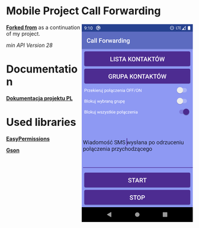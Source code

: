 # Mobile Project Call Forwarding

<img src="/presentation/Screenshot_1.png" width="300" align="right" hspace="0" />

**[Forked from](https://github.com/WMP-INF-Ist-S-2016-17-L1/mobile-project-call-forwarding)** as a continuation of my project.

_min API Version 28_

# Documentation

**[Dokumentacja projektu PL](https://github.com/pavvel42/mobile-project-call-forwarding/blob/master/Dokumentacja%20projektu.pdf)**

# Used libraries

**[EasyPermissions](https://github.com/googlesamples/easypermissions)**

**[Gson](https://github.com/google/gson)**

